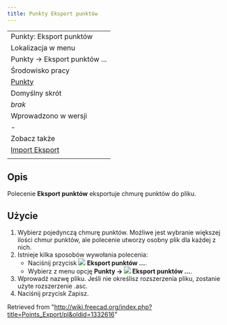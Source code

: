 ```yaml
---
title: Punkty Eksport punktów
---
```

|  |
| --- |
| Punkty: Eksport punktów |
| Lokalizacja w menu |
| Punkty → Eksport punktów ... |
| Środowisko pracy |
| [Punkty](/Points_Workbench/pl "Points Workbench/pl") |
| Domyślny skrót |
| *brak* |
| Wprowadzono w wersji |
| - |
| Zobacz także |
| [Import Eksport](/Import_Export/pl "Import Export/pl") |
|  |

## Opis

Polecenie **Eksport punktów** eksportuje chmurę punktów do pliku.

## Użycie

1. Wybierz pojedynczą chmurę punktów. Możliwe jest wybranie większej ilości chmur punktów, ale polecenie utworzy osobny plik dla każdej z nich.
2. Istnieje kilka sposobów wywołania polecenia:
   * Naciśnij przycisk ![](/images/Points_Export.svg) **Eksport punktów ...**.
   * Wybierz z menu opcję **Punkty → ![](/images/Points_Export.svg) Eksport punktów ...**.
3. Wprowadź nazwę pliku. Jeśli nie określisz rozszerzenia pliku, zostanie użyte rozszerzenie .asc.
4. Naciśnij przycisk Zapisz.

Retrieved from "<http://wiki.freecad.org/index.php?title=Points_Export/pl&oldid=1332616>"